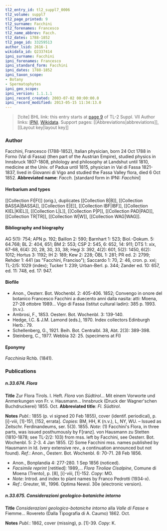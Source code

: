 ```yaml
---
tl2_entry_id: tl2_suppl7_0006
tl2_volume: suppl7
tl2_page_printed: 9
tl2_surname: Facchini
tl2_forenames: Francesco
tl2_name_abbrev: Facch.
tl2_dates: 1788-1852
tl2_page_id: 33259513
author_lsid: 2616-1
wikidata_id: Q2337414
ipni_surname: Facchini
ipni_forenames: Francesco
ipni_standard_form: Facchini
ipni_dates: 1788-1852
ipni_taxon_scope: 
- Botany
- Spermatophytes
ipni_geo_scope: 
ipni_version: 1.1.1.1
ipni_record_created: 2003-07-02 00:00:00.0
ipni_record_modified: 2013-05-15 11:34:13.0
---
```


> [!cite] BHL link: this entry starts at [page 9](https://www.biodiversitylibrary.org/page/33259513) of TL-2 Suppl. VII
> Author links: [IPNI](https://www.ipni.org/a/2616-1), [Wikidata](https://www.wikidata.org/wiki/Q2337414). Support pages: [[Abbreviations|abbreviations]], [[Layout key|layout key]]

### Author

Facchini, Francesco (1788-1852), Italian physician, born 24 Oct 1788 in Forno (Val di Fassa) (then part of the Austrian Empire), studied physics in Innsbruck 1807-1808, philology and philosophy at Landshut until 1810, medicine at the Univ. of Padua until 1815, physician in Val di Fassa 1821-1837, lived in Giovanni di Vigo and studied the Fassa Valley flora, died 6 Oct 1852. 
**Abbreviated name**: *Facch.* \[standard form in IPNI: *Facchini*\]

#### Herbarium and types

[[Collection FI|FI]] (orig.), duplicates [[Collection B|B]], [[Collection BASSA|BASSA]], [[Collection E|E]], [[Collection IBF|IBF]], [[Collection KIEL|KIEL]], [[Collection L|L]], [[Collection P|P]], [[Collection PAD|PAD]], [[Collection TR|TR]], [[Collection W|W]], [[Collection WAG|WAG]].

#### Bibliography and biography

AG 5(1): 754; APN p. 192; Baillon 2: 590; Barnhart 1: 523; Biol.-Dokum. 5: 64.768; BL 2: 404, 651; BM 2: 553; CSP 2: 545, 6: 652, 14: 911; DTS 1: xix, 67-68, 6(4): 20, 28, 30, 33, 38; Hegi 3: 392, 4(2): 601, 5(2): 1450, 6(2): 1012; Hortus 3: 1192; IH 2: 189; Kew 2: 228; ÖBL 1: 281; PR ed. 2: 2799; Rehder 1: 441 (as "Facchini, Franciso"); Saccardo 1: 70, 2: 46, cron. p. xxi; TL-2/5: 1029 (index); Tucker 1: 239; Urban-Berl. p. 344; Zander ed. 10: 657, ed. 11: 748, ed. 17: 947.

#### Biofile

- Anon., Oesterr. Bot. Wochenbl. 2: 405-406. 1852; Convengo in onore del botanico Francesco Facchini a duecento anni dalla nasita: atti: Moena, 27-28 ottobre 1989... Vigo di Fassa (Istitut cultural ladin): 385 p. 1993. (n.v.).
- Ambrosi, F., 1853. Oesterr. Bot. Wochenbl. 3: 139-140.
- Hedge, I.C. & J.M. Lamond (eds.), 1970. Index collectors Edinburgh Herb.: 79.
- Schellenberg, G., 1921. Beih. Bot. Centralbl. 38, Abt. 2(3): 389-398.
- Steinberg, C., 1977. Webbia 32: 25. (specimens at FI)

#### Eponymy

*Facchinia* Rchb. (1841).

### Publications

##### n.33.674. Flora

**Title**
Zur Flora Tirols. I. Heft. *Flora* von *Südtirol*... Mit einem Vorworte und Anmerkungen von Fr. v. Hausmann... Innsbruck (Druck der Wagner'schen Buchdruckerei) 1855. Oct.
**Abbreviated title**: *Fl. Südtirol*.

**Notes**
*Publ*.: 1855 (p. vi signed 20 Feb 1855), cover (identif. periodical), p. \[i\]-viii, \[1\]-151, \[152, errata\]. *Copies*: BM, HH, K (n.v.), L, NY, WU. – Issued as Zeitschr. Ferdinandeums, ser. 5(3). 1855.
*Note*: (1) Facchini's Flora, in three parts, was issued posthumously by F\[ranz\]. von Hausmann zu Stetten (1810-1878; see TL-2/2: 103) from mss. left by Facchini, see Oesterr. Bot. Wochenbl. 5: 2-3. 4 Jan 1855. (2) Some Facchini mss. names published by Hausmann in Id. (very extensive rev., a continuation announced but not found).
*Ref*.: Anon., Oesterr. Bot. Wochenbl. 6: 70-71. 28 Feb 1856.
- Anon., Bonplandia 4: 277-280. 1 Sep 1856 (noticed).
- *Facsimile reprint* \[retitled\]: 1989,... *Flora Tiroliae Cisalpine*, Comune di Moena (Trento), p. \[8\], \[i\]-viii, \[1\]-152. *Copy*: MO.
- *Note*: Introd. and index to plant names by Franco Pedrotti (1934-x).
- *Ref*.: Greuter, W., 1996. Optima Newsl. 30e (electronic version).

##### n.33.675. Considerazioni geologico-botaniche intorno

**Title**
*Considerazioni geologico-botaniche intorno* alla *Valle di Fasse* e Fiemme... Rovereto (Dalla Tipografia di A. Caumo) 1862. Oct.

**Notes**
*Publ*.: 1862, cover (missing), p. \[1\]-39. *Copy*: K.

